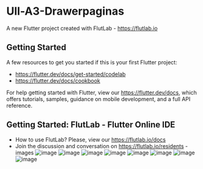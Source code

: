 # Ull-A3-Drawerpaginas

A new Flutter project created with FlutLab - https://flutlab.io

## Getting Started

A few resources to get you started if this is your first Flutter project:

- https://flutter.dev/docs/get-started/codelab
- https://flutter.dev/docs/cookbook

For help getting started with Flutter, view our
https://flutter.dev/docs, which offers tutorials,
samples, guidance on mobile development, and a full API reference.

## Getting Started: FlutLab - Flutter Online IDE

- How to use FlutLab? Please, view our https://flutlab.io/docs
- Join the discussion and conversation on https://flutlab.io/residents
-images
![image](https://github.com/Miguelrenteria10/Ull-A2-RenteriaDrawe/assets/144725346/9f488c9f-143a-48c0-9fdc-43099378332f)
![image](https://github.com/Miguelrenteria10/Ull-A2-RenteriaDrawe/assets/144725346/13a59ac9-df58-40fe-9c9b-397846ad535a)
![image](https://github.com/Miguelrenteria10/Ull-A2-RenteriaDrawe/assets/144725346/fc0900f6-27d5-4c95-8d08-a19831108ba5)
![image](https://github.com/Miguelrenteria10/Ull-A2-RenteriaDrawe/assets/144725346/360c79ba-3352-4215-a364-88c39053af6e)
![image](https://github.com/Miguelrenteria10/Ull-A2-RenteriaDrawe/assets/144725346/be820340-0e46-4ea9-ad63-dff1da93335f)
![image](https://github.com/Miguelrenteria10/Ull-A2-RenteriaDrawe/assets/144725346/de060a40-7553-4a0f-9c79-68a3dcf34141)
![image](https://github.com/Miguelrenteria10/Ull-A2-RenteriaDrawe/assets/144725346/ae46f681-f8aa-4942-bac4-0fc8703388ef)
![image](https://github.com/Miguelrenteria10/Ull-A2-RenteriaDrawe/assets/144725346/d02fe555-bddc-4333-8743-1de2b1ecfc40)
